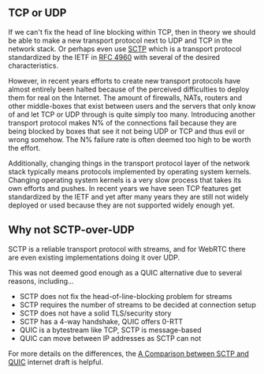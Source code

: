 ## TCP or UDP

If we can't fix the head of line blocking within TCP, then in theory we should
be able to make a new transport protocol next to UDP and TCP in the network
stack. Or perhaps even use
[SCTP](https://en.wikipedia.org/wiki/Stream_Control_Transmission_Protocol)
which is a transport protocol standardized by the IETF in [RFC
4960](https://tools.ietf.org/html/rfc4960) with several of the desired
characteristics.

However, in recent years efforts to create new transport protocols have almost
entirely been halted because of the perceived difficulties to deploy them for
real on the Internet. The amount of firewalls, NATs, routers and other
middle-boxes that exist between users and the servers that only know of and
let TCP or UDP through is quite simply too many. Introducing another transport
protocol makes N% of the connections fail because they are being blocked by
boxes that see it not being UDP or TCP and thus evil or wrong somehow. The N%
failure rate is often deemed too high to be worth the effort.

Additionally, changing things in the transport protocol layer of the network
stack typically means protocols implemented by operating system kernels.
Changing operating system kernels is a very slow process that takes its own
efforts and pushes. In recent years we have seen TCP features get standardized
by the IETF and yet after many years they are still not widely deployed or
used because they are not supported widely enough yet.

## Why not SCTP-over-UDP

SCTP is a reliable transport protocol with streams, and for WebRTC there are
even existing implementations doing it over UDP.

This was not deemed good enough as a QUIC alternative due to several reasons,
including...

 - SCTP does not fix the head-of-line-blocking problem for streams
 - SCTP requires the number of streams to be decided at connection setup
 - SCTP does not have a solid TLS/security story
 - SCTP has a 4-way handshake, QUIC offers 0-RTT
 - QUIC is a bytestream like TCP, SCTP is message-based
 - QUIC can move between IP addresses as SCTP can not

For more details on the differences, the [A Comparison between SCTP and
QUIC](https://tools.ietf.org/html/draft-joseph-quic-comparison-quic-sctp-00)
internet draft is helpful.
